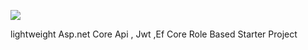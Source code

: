 ![](https://imgup.nl/images/2019/08/28/fva.png)



lightweight Asp.net Core Api , Jwt ,Ef Core Role Based Starter Project 
